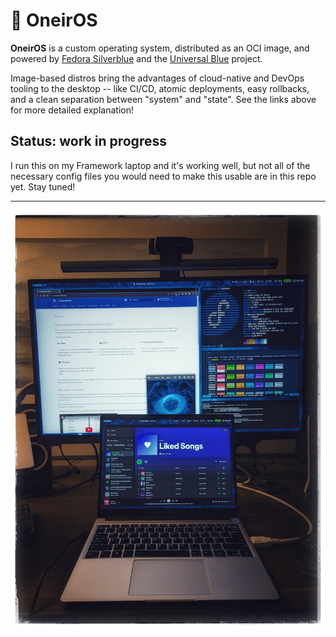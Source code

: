# :milky_way: OneirOS

**OneirOS** is a custom operating system, distributed as an OCI image, and powered by [Fedora Silverblue](https://fedoraproject.org/silverblue/) and the [Universal Blue](https://universal-blue.org/) project.

Image-based distros bring the advantages of cloud-native and DevOps tooling to the desktop -- like CI/CD, atomic deployments, easy rollbacks, and a clean separation between "system" and "state". See the links above for more detailed explanation!

## Status: work in progress

I run this on my Framework laptop and it's working well, but not all of the necessary config files you would need to make this usable are in this repo yet. Stay tuned!

---

![](photo.jpg)
